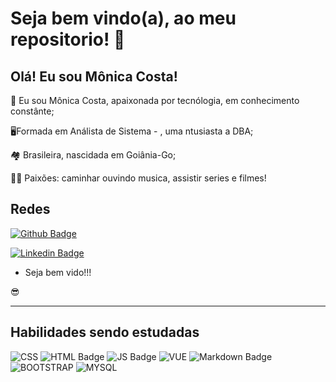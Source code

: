 
# Seja bem vindo(a), ao meu repositorio! :sparkler:


## Olá! Eu sou Mônica Costa!
 
📁 Eu sou Mônica Costa, apaixonada por tecnólogia, em conhecimento constânte;

🖥️Formada em Análista de Sistema - , uma ntusiasta a DBA;

🏘️ Brasileira, nascidada em Goiânia-Go;

🏃‍♀️ Paixões: caminhar ouvindo musica, assistir series e filmes!

## Redes

[![Github Badge](https://img.shields.io/badge/GitHub-100000?style=for-the-badge&logo=github&logoColor=white&link=https://github.com/monicacosta-dev)](https://github.com/monicacosta-dev)

[![Linkedin Badge](https://img.shields.io/badge/LinkedIn-0077B5?style=for-the-badge&logo=linkedin&logoColor=white&link=https://wkedin.com/in/monica-costa-5572a929/)](https://www.linkedin.com/in/monica-costa-5572a929/)

- Seja bem vido!!!

 :sunglasses:

----------------------------------------------------------------------------------

##  Habilidades sendo estudadas

![CSS](https://img.shields.io/badge/CSS-239120?&style=for-the-badge&logo=css3&logoColor=white)
![ HTML Badge](https://img.shields.io/badge/HTML-239120?style=for-the-badge&logo=html5&logoColor=white)
![ JS Badge](https://img.shields.io/badge/JavaScript-F7DF1E?style=for-the-badge&logo=javascript&logoColor=black)
![ VUE](https://img.shields.io/badge/Vue.js-35495E?style=for-the-badge&logo=vue.js&logoColor=4FC08D)
![ Markdown Badge](https://img.shields.io/badge/Markdown-000000?style=for-the-badge&logo=markdown&logoColor=white)
![ BOOTSTRAP](https://img.shields.io/badge/Bootstrap-563D7C?style=for-the-badge&logo=bootstrap&logoColor=white)
![ MYSQL](https://img.shields.io/badge/MySQL-005C84?style=for-the-badge&logo=mysql&logoColor=white)

